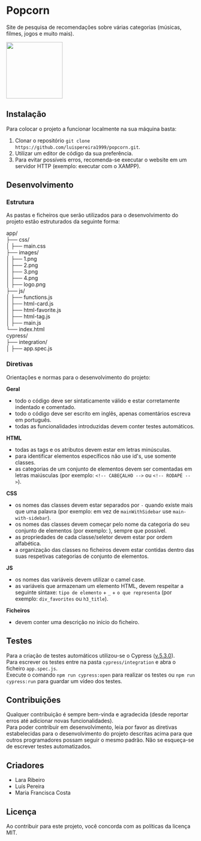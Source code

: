 # Popcorn
Site de pesquisa de recomendações sobre várias categorias (músicas, filmes, jogos e muito mais).

<img width="150" height="150" src="app/images/logo.png">



## Instalação
Para colocar o projeto a funcionar localmente na sua máquina basta:
1. Clonar o repositório ```git clone https://github.com/luispereira1999/popcorn.git```.
2. Utilizar um editor de código da sua preferência.
3. Para evitar possíveis erros, recomenda-se executar o website em um servidor HTTP (exemplo: executar com o XAMPP).


## Desenvolvimento
### Estrutura
As pastas e ficheiros que serão utilizados para o desenvolvimento do projeto estão estruturados da seguinte forma:

app/\
├── css/\
│     ├── main.css\
├── images/\
│     ├── 1.png\
│     ├── 2.png\
│     ├── 3.png\
│     ├── 4.png\
│     ├── logo.png\
├── js/\
│     ├── functions.js\
│     ├── html-card.js\
│     ├── html-favorite.js\
│     ├── html-tag.js\
│     ├── main.js\
└── index.html\
cypress/\
├── integration/\
│     ├── app.spec.js

### Diretivas
Orientações e normas para o desenvolvimento do projeto:

**Geral**
- todo o código deve ser sintaticamente válido e estar corretamente indentado e comentado.
- todo o código deve ser escrito em inglês, apenas comentários escreva em português.
- todas as funcionalidades introduzidas devem conter testes automáticos.

**HTML**
- todas as tags e os atributos devem estar em letras minúsculas.
- para identificar elementos específicos não use id's, use somente classes.
- as categorias de um conjunto de elementos devem ser comentadas em letras maiúsculas (por exemplo: ```<!-- CABEÇALHO -->``` ou ```<!-- RODAPÉ -->```).

**CSS**
- os nomes das classes devem estar separados por ```-``` quando existe mais que uma palavra (por exemplo: em vez de ```mainWithSidebar``` use ```main-with-sidebar```).
- os nomes das classes devem começar pelo nome da categoria do seu conjunto de elementos (por exemplo: ), sempre que possível.
- as propriedades de cada classe/seletor devem estar por ordem alfabética.
- a organização das classes no ficheiros devem estar contidas dentro das suas respetivas categorias de conjunto de elementos.

**JS**
- os nomes das variáveis devem utilizar o camel case.
- as variáveis que armazenam um elemento HTML, devem respeitar a seguinte sintaxe: ```tipo de elemento``` + ```_``` + ```o que representa``` (por exemplo: ```div_favorites``` ou ```h3_title```).

**Ficheiros**
- devem conter uma descrição no início do ficheiro.


## Testes
Para a criação de testes automáticos utilizou-se o Cypress ([v.5.3.0](https://www.cypress.io/)).\
Para escrever os testes entre na pasta ```cypress/integration``` e abra o ficheiro ```app.spec.js```.\
Execute o comando ```npm run cypress:open``` para realizar os testes ou ```npm run cypress:run``` para guardar um vídeo dos testes. 


## Contribuições
Qualquer contribuição é sempre bem-vinda e agradecida (desde reportar erros até adicionar novas funcionalidades).\
Para poder contribuir em desenvolvimento, leia por favor as diretivas estabelecidas para o desenvolvimento do projeto descritas acima para que outros programadores possam seguir o mesmo padrão. Não se esqueça-se de escrever testes automatizados.


## Criadores
- Lara Ribeiro
- Luís Pereira
- Maria Francisca Costa


## Licença
Ao contribuir para este projeto, você concorda com as políticas da licença MIT.